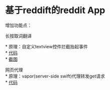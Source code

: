 

# 基于reddift的reddit App
增加功能点：

长按取词翻译  

* 原理：自定义textview控件拦截抬起事件  
* [代码](https://github.com/certainly/UZTextView)  
* [截图](http://i.imgur.com/eECxWm4.gifv)


网页代理  
* 原理：vapor(server-side swift)代理转发get请求    
* [代码](https://github.com/certainly/CustomRedditVaporServer)
  


